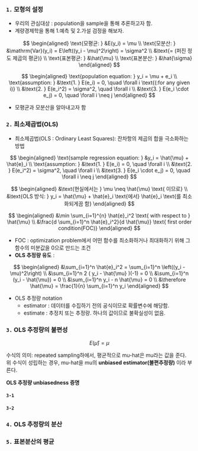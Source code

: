 ### `1.` 모형의 설정
- 우리의 관심대상 : population을 sample을 통해 추론하고자 함.
- 계량경제학을 통해 1.예측 및 2.가설 검정을 해보자.

$$
\begin{aligned}
\text{모평균: } &E(y_i) = \mu \\
\text{모분산: } &\mathrm{Var}(y_i) = E\left((y_i - \mu)^2\right) = \sigma^2 \\
&\text{= (퍼진 정도 제곱의 평균)} \\
\text{표본평균: } &\hat{\mu} \\
\text{표본분산: } &\hat{\sigma}
\end{aligned}
$$


$$
\begin{aligned}
\text{population equation: } y_i = \mu + e_i \\
\text{assumption: } &\text{1. } E(e_i) = 0, \quad \forall i \text{(:for any given i)} \\
&\text{2. } E(e_i^2) = \sigma^2, \quad \forall i \\
&\text{3. } E(e_i \cdot e_j) = 0, \quad \forall i \neq j
\end{aligned}
$$

- 모평균과 모분산을 알아내고자 함

### `2.` 최소제곱법(OLS)
- 최소제곱법(OLS : Ordinary Least Squares): 잔차항의 제곱의 합을 극소화하는 방법

$$
\begin{aligned}
\text{sample regression equation: } &y_i = \hat{\mu} + \hat{e}_i \\
\text{assumption: } &\text{1. } E(e_i) = 0, \quad \forall i \\
&\text{2. } E(e_i^2) = \sigma^2, \quad \forall i \\
&\text{3. } E(e_i \cdot e_j) = 0, \quad \forall i \neq j
\end{aligned}
$$

$$
\begin{aligned}
&\text{현실에서는 } \mu \neq \hat{\mu} \text{ 이므로} \\
&\text{OLS 방식: } y_i = \hat{\mu} + \hat{e}_i \text{에서} \hat{e}_i \text{를 최소화되게끔 함}
\end{aligned}
$$

$$
\begin{aligned}
&\min \sum_{i=1}^{n} \hat{e}_i^2 \text{   with respect to } \hat{\mu} \\
&\frac{d \sum_{i=1}^n \hat{e}_i^2}{d \hat{\mu}} \text{   first order condition(FOC)}
\end{aligned}
$$

- FOC : optimization problem에서 어떤 함수를 최소화하거나 최대화하기 위해 그 함수의 미분값을 0으로 만드는 조건
- **OLS 추정량 유도** :

$$
\begin{aligned}
&\sum_{i=1}^n \hat{e}_i^2 = \sum_{i=1}^n \left((y_i - \mu)^2\right) \\
&\sum_{i=1}^n 2 ( y_i - \hat{\mu} )(-1) = 0  \\
&\sum_{i=1}^n (y_i - \hat{\mu}) = 0 \\
&\sum_{i=1}^n y_i - n \hat{\mu} = 0 \\
&\therefore \hat{\mu} = \frac{1}{n} \sum_{i=1}^n y_i
\end{aligned}
$$

- OLS 추정량 notation
  - estimator : 데이터를 수집하기 전의 공식이므로 확률변수에 해당함.
  - estimate : 추정치 또는 추정량. 하나의 값이므로 불확실성이 없음.

### `3.` OLS 추정량의 불편성

$$
E(\hat{\mu}) = \mu
$$

수식의 의미:
repeated sampling하에서, 평균적으로 mu-hat은 mu라는 값을 준다.
<br>위 수식이 성립하는 경우, mu-hat을 mu의 **unbiased estimator(불편추정량)** 이라 부른다.

**OLS 추정량 unbiasedness 증명**
#### `3-1`

#### `3-2`

### `4.` OLS 추정량의 분산

### `5.` 표본분산의 평균
